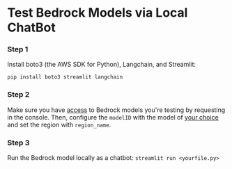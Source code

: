 # Test Bedrock Models via Local ChatBot

### Step 1
Install boto3 (the AWS SDK for Python), Langchain, and Streamlit:

`pip install boto3 streamlit langchain`

### Step 2
Make sure you have [access](https://us-east-1.console.aws.amazon.com/bedrock/home?region=us-east-1#/modelaccess) to Bedrock models you're testing by requesting in the console. Then, configure the `modelID` with the model of [your choice](https://docs.aws.amazon.com/bedrock/latest/userguide/model-ids-arns.html) and set the region with `region_name`.

### Step 3
Run the Bedrock model locally as a chatbot: `streamlit run <yourfile.py>`
